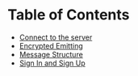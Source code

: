 # Table of Contents

- [Connect to the server](./connect-to-the-server.md)
- [Encrypted Emitting](./encrpted-transmission.md)
- [Message Structure](./message-structure.md)
- [Sign In and Sign Up](./sign-in-and-sign-up.md)
